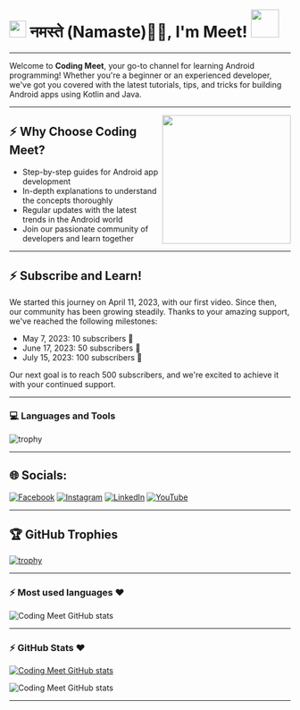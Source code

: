 # <img src="https://emojis.slackmojis.com/emojis/images/1531849430/4246/blob-sunglasses.gif?1531849430" width="30"/> नमस्ते (Namaste)🙏🏻, I'm Meet! <img src="https://media.giphy.com/media/12oufCB0MyZ1Go/giphy.gif" width="50">
<hr>
<!--
![Coding Meet Logo](https://github.com/Coding-Meet/Coding-Meet/blob/main/insta%20logo.jpeg)
-->

Welcome to **Coding Meet**, your go-to channel for learning Android programming! Whether you're a beginner or an experienced developer, we've got you covered with the latest tutorials, tips, and tricks for building Android apps using Kotlin and Java.
<hr>
<img align='right' src="https://media.giphy.com/media/M9gbBd9nbDrOTu1Mqx/giphy.gif" width="230">

## :zap: Why Choose Coding Meet?

- Step-by-step guides for Android app development
- In-depth explanations to understand the concepts thoroughly
- Regular updates with the latest trends in the Android world
- Join our passionate community of developers and learn together
<hr>

## :zap: Subscribe and Learn!

We started this journey on April 11, 2023, with our first video. Since then, our community has been growing steadily. Thanks to your amazing support, we've reached the following milestones:
- May 7, 2023: 10 subscribers 🎉
- June 17, 2023: 50 subscribers 🎊
- July 15, 2023: 100 subscribers 🥳

Our next goal is to reach 500 subscribers, and we're excited to achieve it with your continued support.
<hr>

### 💻 Languages and Tools

![trophy](https://skillicons.dev/icons?i=androidstudio,kotlin,java,gradle,arduino,react,figma,xd,idea,vscode,py,stackoverflow,git,github,postman,firebase,mongodb,supabase&perline=18)
<hr>

## 🌐 Socials:

[![Facebook](https://img.shields.io/badge/Facebook-1877F2?style=for-the-badge&logo=facebook&logoColor=white)](https://www.facebook.com/profile.php?viewas=100000686899395&id=100092407025934) [![Instagram](https://img.shields.io/badge/Instagram-E4405F?style=for-the-badge&logo=instagram&logoColor=white)](https://instagram.com/codingmeet26) [![LinkedIn](https://img.shields.io/badge/LinkedIn-0077B5?style=for-the-badge&logo=linkedin&logoColor=white)](https://linkedin.com/in/coding-meet-a74933273) [![YouTube](https://img.shields.io/badge/YouTube-FF0000?style=for-the-badge&logo=youtube&logoColor=white)](https://www.youtube.com/channel/UCbxVOMaM79ouNfgwEmkBNAg) 

<!--
[![Facebook](https://img.shields.io/badge/Facebook-%231877F2.svg?logo=Facebook&logoColor=white)](https://www.facebook.com/profile.php?viewas=100000686899395&id=100092407025934) [![Instagram](https://img.shields.io/badge/Instagram-%23E4405F.svg?logo=Instagram&logoColor=white)](https://instagram.com/codingmeet26) [![LinkedIn](https://img.shields.io/badge/LinkedIn-%230077B5.svg?logo=linkedin&logoColor=white)](https://linkedin.com/in/coding-meet-a74933273) [![YouTube](https://img.shields.io/badge/YouTube-%23FF0000.svg?logo=YouTube&logoColor=white)](https://www.youtube.com/channel/UCbxVOMaM79ouNfgwEmkBNAg) 
-->

<hr>

## 🏆 GitHub Trophies

[![trophy](https://github-profile-trophy.vercel.app/?username=Coding-Meet&theme=discord&column=7&margin-w=15&margin-h=5)](https://github.com/Coding-Meet/)
<hr>


### :zap: Most used languages ❤️ 
<!--
<img  src= "https://github-readme-stats.vercel.app/api/top-langs/?username=Coding-Meet&layout=compact&hide=html&theme=nord_dark">
![Coding Meet GitHub stats](https://github-profile-summary-cards.vercel.app/api/cards/repos-per-language?username=Coding-Meet&theme=nord_dark)
![Coding Meet GitHub stats](https://github-profile-summary-cards.vercel.app/api/cards/most-commit-language?username=Coding-Meet&theme=nord_dark)
-->

![Coding Meet GitHub stats](https://github-readme-stats.vercel.app/api/top-langs/?username=Coding-Meet&theme=dark&bg_color=2E3440&text_color=88C0D0&rank_icon=88C0D0)
<hr>


### :zap: GitHub Stats ❤️ 

<!--

![Coding Meet GitHub stats](https://github-readme-streak-stats.herokuapp.com/?user=Coding-Meet&theme=dark&hide_border=false)<br/>
-->
[![Coding Meet GitHub stats](http://github-profile-summary-cards.vercel.app/api/cards/stats?username=Coding-Meet&theme=nord_dark)](https://github.com/Coding-Meet/)

![Coding Meet GitHub stats](https://github-profile-summary-cards.vercel.app/api/cards/profile-details?username=Coding-Meet&theme=nord_dark)<br/>

<hr>



